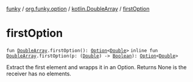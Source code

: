 [funky](../../index.md) / [org.funky.option](../index.md) / [kotlin.DoubleArray](index.md) / [firstOption](.)

# firstOption

`fun `[`DoubleArray`](https://kotlinlang.org/api/latest/jvm/stdlib/kotlin/-double-array/index.html)`.firstOption(): `[`Option`](../-option/index.md)`<`[`Double`](https://kotlinlang.org/api/latest/jvm/stdlib/kotlin/-double/index.html)`>`
`inline fun `[`DoubleArray`](https://kotlinlang.org/api/latest/jvm/stdlib/kotlin/-double-array/index.html)`.firstOption(p: (`[`Double`](https://kotlinlang.org/api/latest/jvm/stdlib/kotlin/-double/index.html)`) -> `[`Boolean`](https://kotlinlang.org/api/latest/jvm/stdlib/kotlin/-boolean/index.html)`): `[`Option`](../-option/index.md)`<`[`Double`](https://kotlinlang.org/api/latest/jvm/stdlib/kotlin/-double/index.html)`>`

Extract the first element and wrapps it in an Option. Returns None is the receiver has no elements.

